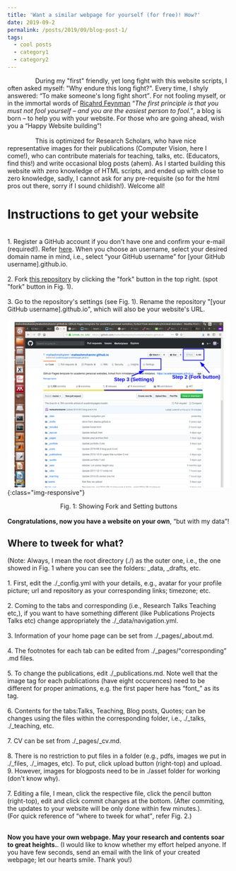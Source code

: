 ```yaml
---
title: 'Want a similar webpage for yourself (for free)! How?'
date: 2019-09-2
permalink: /posts/2019/09/blog-post-1/
tags:
  - cool posts
  - category1
  - category2
---
```


&nbsp; &nbsp; &nbsp; &nbsp; &nbsp; &nbsp; &nbsp; &nbsp;  During my "first" friendly, yet long fight with this website scripts, I often asked myself: "Why endure this long fight?". Every time, I shyly answered: <q>To make someone's long fight short</q>. For not fooling myself, or in the immortal words of [Ricahrd Feynman](https://en.wikipedia.org/wiki/Richard_Feynman) <q><i>The first principle is that you must not fool yourself – and you are the easiest person to fool.</i></q>, a blog is born – to help you with your website. For those who are going ahead, wish you a <q>Happy Website building</q>! 
<br>
<br>
&nbsp; &nbsp; &nbsp; &nbsp; &nbsp; &nbsp; &nbsp; &nbsp; This is optimized for Research Scholars, who have nice representative images for their publications (Computer Vision, here I come!), who can contribute materials for teaching, talks, etc. (Educators, find this!) and write occasional blog posts (ahem). As I started building this website with zero knowledge of HTML scripts, and ended up with close to zero knowledge,  sadly, I cannot ask for any pre-requisite (so for the html pros out there, sorry if I sound childish!). Welcome all!   

Instructions to get your website
======
<br>1. Register a GitHub account if you don't have one and confirm your e-mail (required!). Refer [here](https://www.wikihow.com/Create-an-Account-on-GitHub). When you choose an username, select your desired domain name in mind, i.e., select <q>your GitHub username</q> for [your GitHub username].github.io. <br>
<br>2. Fork [this repository](https://github.com/maheshmohanmr/maheshmohanmr.github.io) by clicking the "fork" button in the top right. (spot "fork" button in Fig. 1).<br> 
<br>3. Go to the repository's settings (see Fig. 1). Rename the repository "[your GitHub username].github.io", which will also be your website's URL. <br>
<br>
![sdf](/assets/website_build_ons.png){:class="img-responsive"}
<center>Fig. 1: Showing Fork and Setting buttons</center>
<br> <b>Congratulations, now you have a website on your own</b>, <q>but with my data</q>! 

Where to tweek for what?
-----
(Note: Always, I mean the root directory (./) as the outer one, i.e., the one showed in Fig. 1 where you can see the folders: \_data, \_drafts, etc. <br>
<br>1. First, edit the ./\_config.yml with your details, e.g., avatar for your profile picture; url and repository as your corresponding links; timezone; etc.<br>
<br>2. Coming to the tabs and corresponding (i.e., Research Talks Teaching etc,), if you want to have something different (like Publications Projects Talks etc) change appropriately the ./\_data/navigation.yml.<br>
<br>3. Information of your home page can be set from ./\_pages/\_about.md.<br>
<br>4. The footnotes for each tab can be edited from  ./\_pages/<q>corresponding</q> .md files.<br>
<br>5. To change the publications, edit ./\_publications.md. Note well that the image tag for each publications (have eight occurences) need to be different for proper animations, e.g. the first paper here has <q>font\_</q> as its tag.<br>
<br>6. Contents for the tabs:Talks, Teaching, Blog posts, Quotes; can be changes using the files within the corresponding folder, i.e., ./\_talks, ./\_teaching, etc.<br>
<br>7. CV can be set from ./\_pages/\_cv.md.<br>
<br>8. There is no restriction to put files in a folder (e.g., pdfs, images we put in ./\_files, ./\_images, etc). To put, click upload button (right-top) and upload. 
<br>9. However, images for blogposts need to be in ./asset folder for working (don't know why). <br>
<br>7. Editing a file, I mean, click the respective file, click the pencil button (right-top), edit and click commit changes at the bottom. (After commiting, the updates to your website will be only done within few minutes.).<br>
(For quick reference of <q>where to tweek for what</q>, refer Fig. 2.)<br>



 <br><b>Now you have your own webpage. May your research and contents soar to great heights.</b>.    (I would like to know whether my effort helped anyone. If you have few seconds, send an email with the link of your created webpage; let our hearts smile. Thank you!)
















